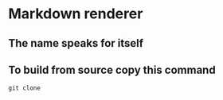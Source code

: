 # Markdown renderer
## The name speaks for itself

## To build from source copy this command
```git clone```